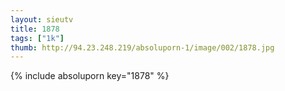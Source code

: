 ```yaml
--- 
layout: sieutv
title: 1878
tags: ["1k"]
thumb: http://94.23.248.219/absoluporn-1/image/002/1878.jpg
---
```

{% include absoluporn key="1878" %} 
